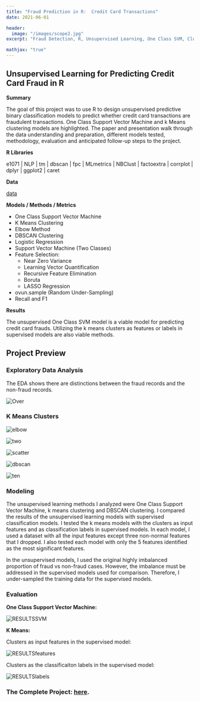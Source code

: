 ```yaml
---
title: "Fraud Prediction in R:  Credit Card Transactions"
date: 2021-06-01

header:
  image: "/images/scope2.jpg"
excerpt: "Fraud Detection, R, Unsupervised Learning, One Class SVM, Clustering"

mathjax: "true"
---
```



## Unsupervised Learning for Predicting Credit Card Fraud in R

**Summary**

The goal of this project was to use R to design unsupervised predictive binary classification models to predict whether credit card transactions are fraudulent transactions.  One Class Support Vector Machine and k Means clustering models are highlighted.  The paper and presentation walk through the data understanding and preparation, different models tested, methodology, evaluation and anticipated follow-up steps to the project.  

**R Libraries**

e1071 | NLP | tm | dbscan | fpc | MLmetrics | NBClust | factoextra | corrplot | dplyr | ggplot2 | caret

**Data**

[data](https://www.kaggle.com/mlg-ulb/creditcardfraud) 

**Models / Methods / Metrics**

* One Class Support Vector Machine 
* K Means Clustering
* Elbow Method
* DBSCAN Clustering
* Logistic Regression
* Support Vector Machine (Two Classes)
* Feature Selection:  
  + Near Zero Variance
  + Learning Vector Quantification
  + Recursive Feature Elimination
  + Boruta
  + LASSO Regression
* ovun.sample (Random Under-Sampling)
* Recall and F1

**Results**

The unsupervised One Class SVM model is a viable model for predicting credit card frauds.  Utilizing the k means clusters as features or labels in supervised models are also viable methods. 

## Project Preview

### Exploratory Data Analysis

The EDA shows there are distinctions between the fraud records and the non-fraud records.

![Over](/images/fraud/Overlapping.PNG)

### K Means Clusters

![elbow](/images/fraud/Elbow2.PNG)

![two](/images/fraud/2Cluster.PNG)

![scatter](/images/fraud/Scatter2.PNG)

![dbscan](/images/fraud/DBSCAN.PNG)

![ten](/images/fraud/ClustPlot.PNG)

### Modeling

The unsupervised learning methods I analyzed were One Class Support Vector Machine, k means clustering and DBSCAN clustering.  I compared the results of the unsupervised learning models with supervised classification models.  I tested the k means models with the clusters as input features and as classification labels in supervised models.  In each model, I used a dataset with all the input features except three non-normal features that I dropped.  I also tested each model with only the 5 features identified as the most significant features.

In the unsupervised models, I used the original highly imbalanced proportion of fraud vs non-fraud cases.  However, the imbalance must be addressed in the supervised models used for comparison.  Therefore, I under-sampled the training data for the supervised models.

### Evaluation

**One Class Support Vector Machine:**

![RESULTSSVM](/images/fraud/SVMresults.PNG)

**K Means:**

Clusters as input features in the supervised model:

![RESULTSfeatures](/images/fraud/FeaturesResults.PNG)

Clusters as the classificaiton labels in the supervised model:

![RESULTSlabels](/images/fraud/LabelsResults.PNG)


### The Complete Project: [here](https://github.com/MaryDonovanMartello/Fraud-Detection-in-R).
<!-- teaser: "/images/Fraud2.PNG" -->
